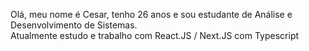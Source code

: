 Olá, meu nome é Cesar, tenho 26 anos e sou estudante de Análise e Desenvolvimento de Sistemas. <br/>
Atualmente estudo e trabalho com React.JS / Next.JS com Typescript
